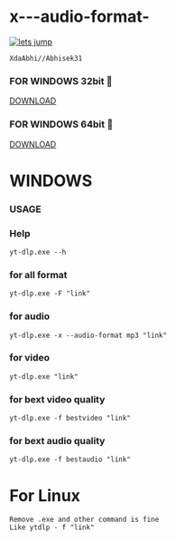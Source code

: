 # x---audio-format-

[![lets jump](https://www.herokucdn.com/deploy/button.svg)](https://heroku.com/deploy)
```
XdaAbhi//Abhisek31
```
### FOR WINDOWS 32bit 🔽
[DOWNLOAD](https://github.com/yt-dlp/yt-dlp/releases/download/2023.07.06/yt-dlp_x86.exe)

### FOR WINDOWS 64bit 🔽
[DOWNLOAD](https://github.com/yt-dlp/yt-dlp/releases/download/2023.07.06/yt-dlp_min.exe)
 
#     WINDOWS
### USAGE

### Help
```
yt-dlp.exe --h
```
### for all format
```
yt-dlp.exe -F "link"
```
### for audio
```
yt-dlp.exe -x --audio-format mp3 "link"
```
### for video
```
yt-dlp.exe "link"
```
### for bext video quality
```
yt-dlp.exe -f bestvideo "link"
```
### for bext audio quality
```
yt-dlp.exe -f bestaudio "link"
```
# For Linux 
    Remove .exe and other command is fine
    Like ytdlp - f "link"
    

